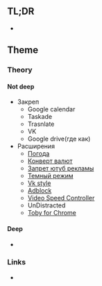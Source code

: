 ## TL;DR
- 

## Theme
### Theory
#### Not deep
- Закреп
	- Google calendar
	- Taskade
	- Trasnlate
	- VK
	- Google drive(где как)
- Расширения
	- [Погода](https://chrome.google.com/webstore/detail/gismeteo/bfegaehidkkcfaikpaijcdahnpikhobf) 
	- [Конверт валют](https://chrome.google.com/webstore/detail/currency-converter-pro/amlcmfdiddkikfmljhdhhookgjmnpedc?hl=ru) 
	- [Запрет ютуб рекламы](https://chrome.google.com/webstore/detail/sponsorblock-for-youtube/mnjggcdmjocbbbhaepdhchncahnbgone?hl=ru)  
	- [Темный режим](https://chrome.google.com/webstore/detail/dark-mode-night-eye/alncdjedloppbablonallfbkeiknmkdi?hl=ru)  
	- [Vk style](https://chrome.google.com/webstore/detail/vk-styles-themes-for-vkco/ceibjdigmfbbgcpkkdpmjokkokklodmc?hl=ru) 
	- [Adblock](https://chrome.google.com/webstore/detail/adblock-%E2%80%94-best-ad-blocker/gighmmpiobklfepjocnamgkkbiglidom/related?hl=ru) 
	- [Video Speed Controller](https://chrome.google.com/webstore/detail/video-speed-controller/nffaoalbilbmmfgbnbgppjihopabppdkhttps://chrome.google.com/webstore/detail/video-speed-controller/nffaoalbilbmmfgbnbgppjihopabppdk) 
	- UnDistracted
	- [Toby for Chrome](https://chrome.google.com/webstore/detail/toby-for-chrome/hddnkoipeenegfoeaoibdmnaalmgkpip) 

#### Deep
- 

### Links
- []()